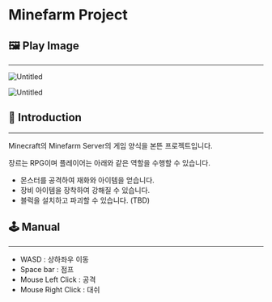 # Minefarm Project

## 🖼️ Play Image

---

![Untitled](Minefarm%20Project%20494804d1c6e54daaaf4c80e49d38e2cb/imgs/1.png)

![Untitled](Minefarm%20Project%20494804d1c6e54daaaf4c80e49d38e2cb/imgs/2.png)

## 📄 Introduction

---

Minecraft의 Minefarm Server의 게임 양식을 본뜬 프로젝트입니다. 

장르는 RPG이며 플레이어는 아래와 같은 역할을 수행할 수 있습니다.

- 몬스터를 공격하여 재화와 아이템을 얻습니다.
- 장비 아이템을 장착하여 강해질 수 있습니다.
- 블럭을 설치하고 파괴할 수 있습니다. (TBD)

## 🕹️ Manual

---

- WASD : 상하좌우 이동
- Space bar : 점프
- Mouse Left Click : 공격
- Mouse Right Click : 대쉬